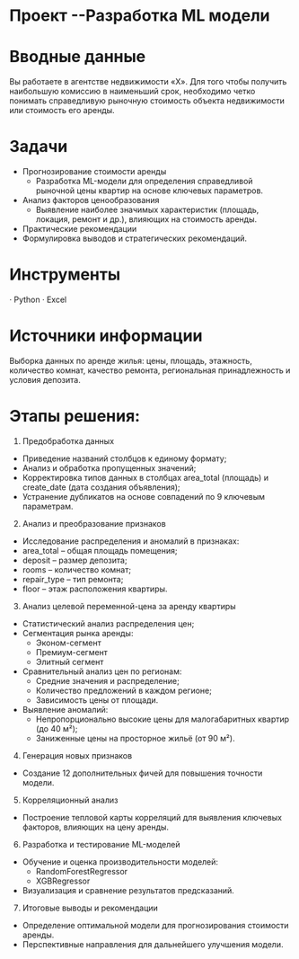 # Проект --Разработка  ML  модели
# Вводные данные
Вы работаете в агентстве недвижимости «Х». Для того чтобы получить наибольшую комиссию в наименьший срок, необходимо четко понимать справедливую рыночную стоимость объекта недвижимости или стоимость его аренды.
# Задачи
- Прогнозирование стоимости аренды
   - Разработка ML-модели для определения справедливой рыночной цены квартир на основе ключевых параметров.
- Анализ факторов ценообразования
   - Выявление наиболее значимых характеристик (площадь, локация, ремонт и др.), влияющих на стоимость аренды.
- Практические рекомендации
- Формулировка выводов и стратегических рекомендаций.
# Инструменты
·       Python
·       Excel
# Источники информации
Выборка данных по аренде жилья: цены, площадь, этажность, количество комнат, качество ремонта, региональная принадлежность и условия депозита.

# Этапы решения:
1.  Предобработка данных
-  Приведение названий столбцов к единому формату;
- Анализ и обработка пропущенных значений;
- Корректировка типов данных в столбцах area_total (площадь) и create_date (дата создания объявления);
- Устранение дубликатов на основе совпадений по 9 ключевым параметрам.
2.  Анализ и преобразование признаков
- Исследование распределения и аномалий в признаках:
 - area_total – общая площадь помещения;
 - deposit – размер депозита;
 - rooms – количество комнат;
 - repair_type – тип ремонта;
 - floor – этаж расположения квартиры.
3.  Анализ целевой переменной-цена за аренду квартиры
- Статистический анализ распределения цен;
- Сегментация рынка аренды:
    - Эконом-сегмент
    - Премиум-сегмент
    - Элитный сегмент
- Сравнительный анализ цен по регионам:
    - Средние значения и распределение;
    - Количество предложений в каждом регионе;
    - Зависимость цены от площади.
-  Выявление аномалий:
    - Непропорционально высокие цены для малогабаритных квартир (до 40 м²);
    - Заниженные цены на просторное жильё (от 90 м²).
4.  Генерация новых признаков
- Создание 12 дополнительных фичей для повышения точности модели.

5.  Корреляционный анализ  
- Построение тепловой карты корреляций для выявления ключевых факторов, влияющих на цену аренды.
6.  Разработка и тестирование ML-моделей
- Обучение и оценка производительности моделей:
     - RandomForestRegressor
     - XGBRegressor
- Визуализация и сравнение результатов предсказаний.
 
7.  Итоговые выводы и рекомендации
- Определение оптимальной модели для прогнозирования стоимости аренды.
- Перспективные направления для дальнейшего улучшения модели.

